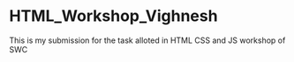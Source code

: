 # HTML_Workshop_Vighnesh
 This is my submission for the task alloted in HTML CSS and JS workshop of SWC

